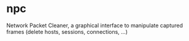 npc
===

Network Packet Cleaner, a graphical interface to manipulate captured frames (delete hosts, sessions, connections, ...)
